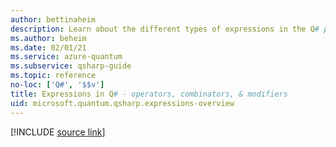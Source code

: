 ```yaml
---
author: bettinaheim
description: Learn about the different types of expressions in the Q# programming language.
ms.author: beheim
ms.date: 02/01/21
ms.service: azure-quantum
ms.subservice: qsharp-guide
ms.topic: reference
no-loc: ['Q#', '$$v']
title: Expressions in Q# - operators, combinators, & modifiers
uid: microsoft.quantum.qsharp.expressions-overview
---
```


<!---
# Expressions in Q#
-->

[!INCLUDE [source link](~/includes/qsharp-language/Specifications/Language/3_Expressions/README.md)]